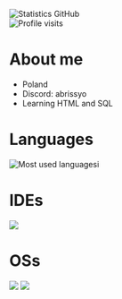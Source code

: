![Statistics GitHub](https://github-readme-stats.vercel.app/api?username=Abrissyy&show_icons=true&theme=radical)<br>
![Profile visits](https://komarev.com/ghpvc/?username=TwojaNazwaUzytkownika&label=Odwiedziny%20profilu&color=blue&style=flat)<br>
# About me
- Poland
- Discord: abrissyo
- Learning HTML and SQL

# Languages
![Most used languagesi](https://github-readme-stats.vercel.app/api/top-langs/?username=Abrissyy&layout=compact&theme=radical)

# IDEs
![](https://img.shields.io/badge/VS_Code-0078D4?style=for-the-badge&logo=visual%20studio%20code&logoColor=white)
# OSs
![](https://img.shields.io/badge/Debian-0078D6?style=for-the-badge&logo=windows&logoColor=white)
![](https://img.shields.io/badge/ArchLinux-0078D6?style=for-the-badge&logo=kali&logoColor=white)
